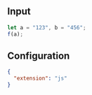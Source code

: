 
## Input
```javascript input
let a = "123", b = "456";
f(a);
```

## Configuration
```json configuration
{
  "extension": "js"
}
```
